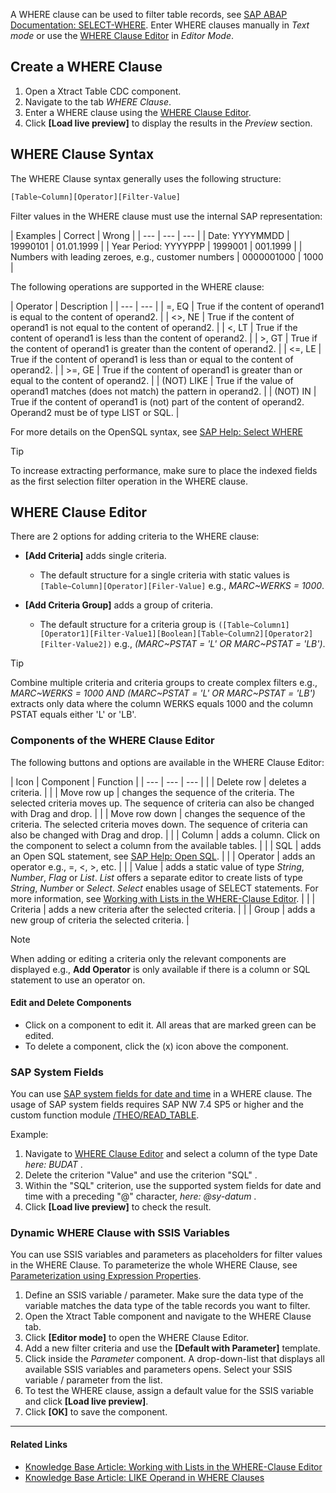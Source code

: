 A WHERE clause can be used to filter table records, see [SAP ABAP Documentation: SELECT-WHERE](https://help.sap.com/doc/abapdocu_750_index_htm/7.50/en-us/abapwhere.htm). Enter WHERE clauses manually in *Text mode* or use the [WHERE Clause Editor](#where-clause-editor) in *Editor Mode*.

## Create a WHERE Clause

1. Open a Xtract Table CDC component.
1. Navigate to the tab *WHERE Clause*.
1. Enter a WHERE clause using the [WHERE Clause Editor](#where-clause-editor).
1. Click **[Load live preview]** to display the results in the *Preview* section.

## WHERE Clause Syntax

The WHERE Clause syntax generally uses the following structure:

```bash
[Table~Column][Operator][Filter-Value]

```

Filter values in the WHERE clause must use the internal SAP representation:

| Examples | Correct | Wrong | | --- | --- | --- | | Date: YYYYMMDD | 19990101 | 01.01.1999 | | Year Period: YYYYPPP | 1999001 | 001.1999 | | Numbers with leading zeroes, e.g., customer numbers | 0000001000 | 1000 |

The following operations are supported in the WHERE clause:

| Operator | Description | | --- | --- | | =, EQ | True if the content of operand1 is equal to the content of operand2. | | \<>, NE | True if the content of operand1 is not equal to the content of operand2. | | \<, LT | True if the content of operand1 is less than the content of operand2. | | >, GT | True if the content of operand1 is greater than the content of operand2. | | \<=, LE | True if the content of operand1 is less than or equal to the content of operand2. | | >=, GE | True if the content of operand1 is greater than or equal to the content of operand2. | | (NOT) LIKE | True if the value of operand1 matches (does not match) the pattern in operand2. | | (NOT) IN | True if the content of operand1 is (not) part of the content of operand2. Operand2 must be of type LIST or SQL. |

For more details on the OpenSQL syntax, see [SAP Help: Select WHERE](https://help.sap.com/doc/abapdocu_752_index_htm/7.52/en-US/abapwhere.htm?file=abapwhere.htm)

Tip

To increase extracting performance, make sure to place the indexed fields as the first selection filter operation in the WHERE clause.

## WHERE Clause Editor

There are 2 options for adding criteria to the WHERE clause:

- **[Add Criteria]** adds single criteria.

  - The default structure for a single criteria with static values is `[Table~Column][Operator][Filer-Value]` e.g., *MARC~WERKS = 1000*.

- **[Add Criteria Group]** adds a group of criteria.

  - The default structure for a criteria group is `([Table~Column1][Operator1][Filter-Value1][Boolean][Table~Column2][Operator2][Filter-Value2])` e.g., *(MARC~PSTAT = 'L' OR MARC~PSTAT = 'LB')*.

Tip

Combine multiple criteria and criteria groups to create complex filters e.g., *MARC~WERKS = 1000 AND (MARC~PSTAT = 'L' OR MARC~PSTAT = 'LB')* extracts only data where the column WERKS equals 1000 and the column PSTAT equals either 'L' or 'LB'.

### Components of the WHERE Clause Editor

The following buttons and options are available in the WHERE Clause Editor:

| Icon | Component | Function | | --- | --- | --- | | | Delete row | deletes a criteria. | | | Move row up | changes the sequence of the criteria. The selected criteria moves up. The sequence of criteria can also be changed with Drag and drop. | | | Move row down | changes the sequence of the criteria. The selected criteria moves down. The sequence of criteria can also be changed with Drag and drop. | | | Column | adds a column. Click on the component to select a column from the available tables. | | | SQL | adds an Open SQL statement, see [SAP Help: Open SQL](https://help.sap.com/doc/abapdocu_750_index_htm/7.50/en-us/abenopensql.htm). | | | Operator | adds an operator e.g., =, \<, >, etc. | | | Value | adds a static value of type *String*, *Number*, *Flag* or *List*. *List* offers a separate editor to create lists of type *String*, *Number* or *Select*. *Select* enables usage of SELECT statements. For more information, see [Working with Lists in the WHERE-Clause Editor](../../../knowledge-base/where-clause-editor-lists/). | | | Criteria | adds a new criteria after the selected criteria. | | | Group | adds a new group of criteria the selected criteria. |

Note

When adding or editing a criteria only the relevant components are displayed e.g., **Add Operator** is only available if there is a column or SQL statement to use an operator on.

#### Edit and Delete Components

- Click on a component to edit it. All areas that are marked green can be edited.
- To delete a component, click the (x) icon above the component.

### SAP System Fields

You can use [SAP system fields for date and time](https://help.sap.com/doc/abapdocu_751_index_htm/7.51/en-US/abentime_system_fields.htm) in a WHERE clause. The usage of SAP system fields requires SAP NW 7.4 SP5 or higher and the custom function module [/THEO/READ_TABLE](../../setup-in-sap/custom-function-module-for-table-extraction/#installation-of-theoread_table).

Example:

1. Navigate to [WHERE Clause Editor](#where-clause-editor) and select a column of the type Date *here: BUDAT* .
1. Delete the criterion "Value" and use the criterion "SQL" .
1. Within the "SQL" criterion, use the supported system fields for date and time with a preceding "@" character, *here: @sy-datum* .
1. Click **[Load live preview]** to check the result.

### Dynamic WHERE Clause with SSIS Variables

You can use SSIS variables and parameters as placeholders for filter values in the WHERE Clause. To parameterize the whole WHERE Clause, see [Parameterization using Expression Properties](../parameterization/#parameterization-using-expression-properties).

1. Define an SSIS variable / parameter. Make sure the data type of the variable matches the data type of the table records you want to filter.
1. Open the Xtract Table component and navigate to the WHERE Clause tab.
1. Click **[Editor mode]** to open the WHERE Clause Editor.
1. Add a new filter criteria and use the **[Default with Parameter]** template.
1. Click inside the *Parameter* component. A drop-down-list that displays all available SSIS variables and parameters opens. Select your SSIS variable / parameter from the list.
1. To test the WHERE clause, assign a default value for the SSIS variable and click **[Load live preview]**.
1. Click **[OK]** to save the component.

______________________________________________________________________

#### Related Links

- [Knowledge Base Article: Working with Lists in the WHERE-Clause Editor](../../../knowledge-base/where-clause-editor-lists/)
- [Knowledge Base Article: LIKE Operand in WHERE Clauses](../../../knowledge-base/like-operand-where-clause/)
